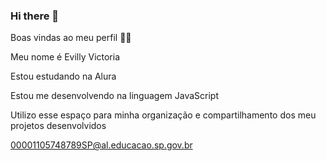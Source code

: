 ### Hi there 👋

<!--
**Lly2486/Lly2486** is a ✨ _special_ ✨ repository because its `README.md` (this file) appears on your GitHub profile.

Here are some ideas to get you started:

- 🔭 I’m currently working on ...
- 🌱 I’m currently learning ...
- 👯 I’m looking to collaborate on ...
- 🤔 I’m looking for help with ...
- 💬 Ask me about ...
- 📫 How to reach me: ...
- 😄 Pronouns: ...
- ⚡ Fun fact: ...
-->
Boas vindas ao meu perfil 💙💙

Meu nome é Evilly Victoria 

Estou estudando na Alura

Estou me desenvolvendo na linguagem JavaScript

Utilizo esse espaço para minha organização e compartilhamento dos meu projetos desenvolvidos

00001105748789SP@al.educacao.sp.gov.br 
